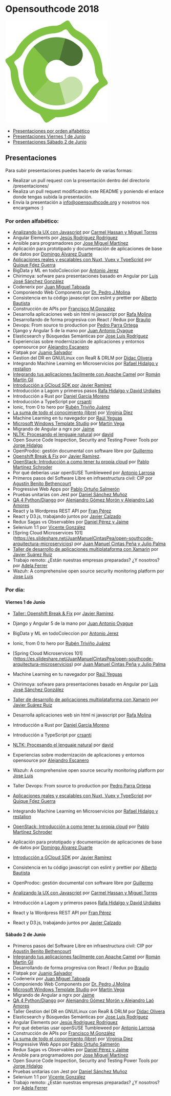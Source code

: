 # Opensouthcode 2018

[![Opensouthcode](/logos/solo_logo.png)](https://www.opensouthcode.org/conferences/opensouthcode2018)

 - [Presentaciones por orden alfabético](#por-orden-alfabético)
 - [Presentaciones Viernes 1 de Junio](#viernes-1-de-junio)
 - [Presentaciones Sábado 2 de Junio](#sábado-2-de-junio)

## Presentaciones

  Para subir presentaciones puedes hacerlo de varias formas:

  - Realizar un pull request con la presentación dentro del directorio /presentaciones/
  - Realiza un pull request modificando este README y poniendo el enlace donde tengas subida la presentación.
  - Envía la presentación a info@opensouthcode.org y nosotros nos encargamos :)


### Por orden alfabético:

 - [Analizando la UX con Javascript](https://github.com/opensouthcode/2018/raw/master/presentaciones/Analizando%20experiencias%20de%20usuario%20con%20Javascript.pdf) por [Carmel Hassan y Miguel Torres](https://www.opensouthcode.org/conferences/opensouthcode2018/program/proposals/105)
 - Angular Elements por [Jesús Rodríguez Rodríguez](https://www.opensouthcode.org/conferences/opensouthcode2018/program/proposals/135)
 - Ansible para programadores por [Jose Miguel Martínez](https://www.opensouthcode.org/conferences/opensouthcode2018/program/proposals/156)
 - Aplicación para prototipado y documentación de aplicaciones de base de datos por [Domingo Álvarez Duarte](https://www.opensouthcode.org/conferences/opensouthcode2018/program/proposals/166)
 - [Aplicaciones reales y escalables con Nuxt, Vuex y TypeScript](https://www.slideshare.net/CKGrafico/real-and-scalable-applications-with-nuxt-vuex-and-typescript) por [Quique Fdez Guerra](https://www.opensouthcode.org/conferences/opensouthcode2018/program/proposals/114)
 - BigData y ML en todoColeccion por [Antonio Jerez](https://www.opensouthcode.org/conferences/opensouthcode2018/program/proposals/139)
 - Chirimoya: sofware para presentaciones basado en Angular por [Luis José Sánchez González](https://www.opensouthcode.org/conferences/opensouthcode2018/program/proposals/111)
 - Codenerix por [Juan Miguel Taboada](https://www.opensouthcode.org/conferences/opensouthcode2018/program/proposals/112)
 - Componiendo Web Components por [Dr. Pedro J.Molina](https://www.opensouthcode.org/conferences/opensouthcode2018/program/proposals/130)
 - Consistencia en tu código javascript con eslint y prettier por [Alberto Bautista](https://www.opensouthcode.org/conferences/opensouthcode2018/program/proposals/151)
 - Construcción de APIs por [Francisco M.González](https://www.opensouthcode.org/conferences/opensouthcode2018/program/proposals/158)
 - Desarrolla aplicaciones web sin html ni javascript por [Rafa Molina](https://www.opensouthcode.org/conferences/opensouthcode2018/program/proposals/148)
 - Desarrollando de forma progresiva con React / Redux por  [Braulio](https://www.opensouthcode.org/conferences/opensouthcode2018/program/proposals/121)
 - Devops: From source to production por [Pedro Parra Ortega](https://www.opensouthcode.org/conferences/opensouthcode2018/program/proposals/145)
 - Django y Angular 5 de la mano por [Juan Antonio Oyague](https://www.opensouthcode.org/conferences/opensouthcode2018/program/proposals/107)
 - Elasticsearch y Búsquedas Semánticas por [Jose Luis Rodríguez](https://www.opensouthcode.org/conferences/opensouthcode2018/program/proposals/152)
 - Experiencias sobre modernización de aplicaciones y entornos opensource por [Alejandro Escanero](https://www.opensouthcode.org/conferences/opensouthcode2018/program/proposals/157)
 - Flatpak por [Juanjo Salvador](https://www.opensouthcode.org/conferences/opensouthcode2018/program/proposals/110)
 - Gestion del DR en GNU/Linux con ReaR & DRLM por [Didac Olivera](https://www.opensouthcode.org/conferences/opensouthcode2018/program/proposals/132)
 - Integrando Machine Learning en Microservicios por [Rafael Hidalgo y restalion](https://www.opensouthcode.org/conferences/opensouthcode2018/program/proposals/122)
 - [Integrando tus aplicaciones facilmente con Apache Camel](https://www.slideshare.net/jromanmartin/opensouthcode-2018-integrating-your-applications-easily-with-apache-camel) por [Román Martín Gil](https://www.opensouthcode.org/conferences/opensouthcode2018/program/proposals/153)
 - [Introducción a GCloud SDK por](https://github.com/javilinux/conferences/tree/master/2018/opensouthcode/gcloud-sdk) [Javier Ramírez](https://www.opensouthcode.org/conferences/opensouthcode2018/program/proposals/166)
 - Introducción a Lagom y primeros pasos [Rafa Hidalgo y David Urdiales](https://www.opensouthcode.org/conferences/opensouthcode2018/program/proposals/163)
 - Introducción a Rust por [Daniel García Moreno](https://www.opensouthcode.org/conferences/opensouthcode2018/program/proposals/117)
 - Introducción a TypeScript por [crsanti](https://www.opensouthcode.org/conferences/opensouthcode2018/program/proposals/129)
 - Ionic, from 0 to hero por [Rubén Triviño Juárez](https://www.opensouthcode.org/conferences/opensouthcode2018/program/proposals/140)
 - [La suma de todo el conocimiento (libre)](https://docs.google.com/presentation/d/1CXGgGrjif73U3sgw6RyG6o2Rx1bWOpaq7wEKdzLDWnE/edit) por [Virginia Díez](https://www.opensouthcode.org/conferences/opensouthcode2018/program/proposals/144)
 - Machine Learning en tu navegador por [Raúl Yeguas](https://www.opensouthcode.org/conferences/opensouthcode2018/program/proposals/138)
 - [Microsoft Windows Template Studio](https://es.slideshare.net/mvegaca/opensouthwts) por [Martín Vega](https://www.opensouthcode.org/conferences/opensouthcode2018/program/proposals/118)
 - Migrando de Angular a ngrx por [Jaime](https://www.opensouthcode.org/conferences/opensouthcode2018/program/proposals/123)
 - [NLTK: Procesando el lenguaje natural](https://github.com/opensouthcode/2018/raw/master/presentaciones/nltk.odp) por [david](https://www.opensouthcode.org/conferences/opensouthcode2018/program/proposals/168)
 - Open Source Code Inspection, Security and Testing Power Tools por [Jorge Hidalgo](https://www.opensouthcode.org/conferences/opensouthcode2018/program/proposals/126)
 - OpenProdoc: gestión documental con software libre por [Guillermo](https://www.opensouthcode.org/conferences/opensouthcode2018/program/proposals/143)
 - [Openshift Break & Fix](https://github.com/ruromero/break-fix) por [Javier Ramírez](https://www.opensouthcode.org/conferences/opensouthcode2018/program/proposals/113).
 - [OpenStack: Introducción a como tener tu propia cloud](https://t.co/cLLt6A1hiG) por [Pablo Martínez Schroder](https://www.opensouthcode.org/conferences/opensouthcode2018/program/proposals/166)
 - Por qué deberías usar openSUSE Tumbleweed por [Antonio Larrosa](https://www.opensouthcode.org/conferences/opensouthcode2018/program/proposals/131)
 - Primeros pasos del Software Libre en infraestructura civil: CIP por [Agustín Benito Bethencourt](https://www.opensouthcode.org/conferences/opensouthcode2018/program/proposals/119)
 - Progressive Web Apps por [Pablo Ortuño Salmerón](https://www.opensouthcode.org/conferences/opensouthcode2018/program/proposals/133)
 - Pruebas unitarias con Jest por [Daniel Sánchez Muñoz](https://www.opensouthcode.org/conferences/opensouthcode2018/program/proposals/124)
 - [QA 4 Python/Django](https://github.com/opensouthcode/2018/raw/master/presentaciones/QA4Python-Django.pdf) por [Alenjandro Gómez Morón y Alejandro Laó Amores](https://www.opensouthcode.org/conferences/opensouthcode2018/program/proposals/154)
 - React y la Wordpress REST API por [Fran Pérez](https://www.opensouthcode.org/conferences/opensouthcode2018/program/proposals/165)
 - React y D3.js, trabajando juntos por [Javier Calzado](https://www.opensouthcode.org/conferences/opensouthcode2018/program/proposals/125)
 - Redux Sagas vs Observables por [Daniel Pérez y Jaime](https://www.opensouthcode.org/conferences/opensouthcode2018/program/proposals/128)
 - Selenium 1:1 por [Vicente González](https://www.opensouthcode.org/conferences/opensouthcode2018/program/proposals/142)
 - [Spring Cloud Microservices 101] (https://es.slideshare.net/JuanManuelCintasPea/open-southcode-arquitectura-microservicios) por [Juan Manuel Cintas Peña y Julio Palma](https://www.opensouthcode.org/conferences/opensouthcode2018/program/proposals/146)
 - [Taller de desarrollo de aplicaciones multiplataforma con Xamarin](https://javiersuarezruiz.wordpress.com/2018/06/04/material-taller-xamarin-en-opensouthcode-2018/) por [Javier Suárez Ruiz](https://www.opensouthcode.org/conferences/opensouthcode2018/program/proposals/159)
 - Trabajo remoto: ¿Están nuestras empresas preparadas? ¿Y nosotros? por [Adela Ferrer](https://www.opensouthcode.org/conferences/opensouthcode2018/program/proposals/137)
 - Wazuh: A comprehensive open source security monitoring platform por [Jose Luis](https://www.opensouthcode.org/conferences/opensouthcode2018/program/proposals/170)




### Por día:

#### Viernes 1 de Junio
 - [Taller: Openshift Break & Fix](https://github.com/ruromero/break-fix) por [Javier Ramírez](https://www.opensouthcode.org/conferences/opensouthcode2018/program/proposals/113).
 - Django y Angular 5 de la mano por [Juan Antonio Oyague](https://www.opensouthcode.org/conferences/opensouthcode2018/program/proposals/107)
 - BigData y ML en todoColeccion por [Antonio Jerez](https://www.opensouthcode.org/conferences/opensouthcode2018/program/proposals/139)
 - Ionic, from 0 to hero por [Rubén Triviño Juárez](https://www.opensouthcode.org/conferences/opensouthcode2018/program/proposals/140)
 - [Spring Cloud Microservices 101] (https://es.slideshare.net/JuanManuelCintasPea/open-southcode-arquitectura-microservicios) por [Juan Manuel Cintas Peña y Julio Palma](https://www.opensouthcode.org/conferences/opensouthcode2018/program/proposals/146)
 - Machine Learning en tu navegador por [Raúl Yeguas](https://www.opensouthcode.org/conferences/opensouthcode2018/program/proposals/138)
 - Chirimoya: sofware para presentaciones basado en Angular por [Luis José Sánchez González](https://www.opensouthcode.org/conferences/opensouthcode2018/program/proposals/111)
 - [Taller de desarrollo de aplicaciones multiplataforma con Xamarin](https://javiersuarezruiz.wordpress.com/2018/06/04/material-taller-xamarin-en-opensouthcode-2018/) por [Javier Suárez Ruiz](https://www.opensouthcode.org/conferences/opensouthcode2018/program/proposals/159)

 - Desarrolla aplicaciones web sin html ni javascript por [Rafa Molina](https://www.opensouthcode.org/conferences/opensouthcode2018/program/proposals/148)
 - Introducción a Rust por [Daniel García Moreno](https://www.opensouthcode.org/conferences/opensouthcode2018/program/proposals/117)
 - Introducción a TypeScript por [crsanti](https://www.opensouthcode.org/conferences/opensouthcode2018/program/proposals/129)
 - [NLTK: Procesando el lenguaje natural](https://github.com/opensouthcode/2018/raw/master/presentaciones/nltk.odp) por [david](https://www.opensouthcode.org/conferences/opensouthcode2018/program/proposals/168)
 - Experiencias sobre modernización de aplicaciones y entornos opensource por [Alejandro Escanero](https://www.opensouthcode.org/conferences/opensouthcode2018/program/proposals/157)
 - Wazuh: A comprehensive open source security monitoring platform por [Jose Luis](https://www.opensouthcode.org/conferences/opensouthcode2018/program/proposals/170)
 - Taller Devops: From source to production por [Pedro Parra Ortega](https://www.opensouthcode.org/conferences/opensouthcode2018/program/proposals/145)
 - [Aplicaciones reales y escalables con Nuxt, Vuex y TypeScript](https://www.slideshare.net/CKGrafico/real-and-scalable-applications-with-nuxt-vuex-and-typescript) por [Quique Fdez Guerra](https://www.opensouthcode.org/conferences/opensouthcode2018/program/proposals/114)
 - Integrando Machine Learning en Microservicios por [Rafael Hidalgo y restalion](https://www.opensouthcode.org/conferences/opensouthcode2018/program/proposals/122)
 - [OpenStack: Introducción a como tener tu propia cloud](https://t.co/cLLt6A1hiG) por [Pablo Martínez Schroder](https://www.opensouthcode.org/conferences/opensouthcode2018/program/proposals/166)
 - Aplicación para prototipado y documentación de aplicaciones de base de datos por [Domingo Álvarez Duarte](https://www.opensouthcode.org/conferences/opensouthcode2018/program/proposals/166)
 - [Introducción a GCloud SDK](https://github.com/javilinux/conferences/tree/master/2018/opensouthcode/gcloud-sdk) por [Javier Ramírez](https://www.opensouthcode.org/conferences/opensouthcode2018/program/proposals/166)
 - Consistencia en tu código javascript con eslint y prettier por [Alberto Bautista](https://www.opensouthcode.org/conferences/opensouthcode2018/program/proposals/151)
 - OpenProdoc: gestión documental con software libre por [Guillermo](https://www.opensouthcode.org/conferences/opensouthcode2018/program/proposals/143)
 - [Analizando la UX con Javascript](https://github.com/opensouthcode/2018/raw/master/presentaciones/Analizando%20experiencias%20de%20usuario%20con%20Javascript.pdf) por [Carmel Hassan y Miguel Torres](https://www.opensouthcode.org/conferences/opensouthcode2018/program/proposals/105)
 - Introducción a Lagom y primeros pasos [Rafa Hidalgo y David Urdiales](https://www.opensouthcode.org/conferences/opensouthcode2018/program/proposals/163)
 - React y la Wordpress REST API por [Fran Pérez](https://www.opensouthcode.org/conferences/opensouthcode2018/program/proposals/165)
 - React y D3.js, trabajando juntos por [Javier Calzado](https://www.opensouthcode.org/conferences/opensouthcode2018/program/proposals/125)

#### Sábado 2 de Junio

 - Primeros pasos del Software Libre en infraestructura civil: CIP por [Agustín Benito Bethencourt](https://www.opensouthcode.org/conferences/opensouthcode2018/program/proposals/119)
 - [Integrando tus aplicaciones facilmente con Apache Camel](https://www.slideshare.net/jromanmartin/opensouthcode-2018-integrating-your-applications-easily-with-apache-camel) por [Román Martín Gil](https://www.opensouthcode.org/conferences/opensouthcode2018/program/proposals/153)
 - Desarrollando de forma progresiva con React / Redux po [Braulio](https://www.opensouthcode.org/conferences/opensouthcode2018/program/proposals/121)
 - Flatpak por [Juanjo Salvador](https://www.opensouthcode.org/conferences/opensouthcode2018/program/proposals/110)
 - Codenerix por [Juan Miguel Taboada](https://www.opensouthcode.org/conferences/opensouthcode2018/program/proposals/112)
 - Componiendo Web Components por [Dr. Pedro J.Molina](https://www.opensouthcode.org/conferences/opensouthcode2018/program/proposals/130)
 - [Microsoft Windows Template Studio](https://es.slideshare.net/mvegaca/opensouthwts) por [Martín Vega](https://www.opensouthcode.org/conferences/opensouthcode2018/program/proposals/118)
 - Migrando de Angular a ngrx por [Jaime](https://www.opensouthcode.org/conferences/opensouthcode2018/program/proposals/123)
 - [QA 4 Python/Django](https://github.com/opensouthcode/2018/raw/master/presentaciones/QA4Python-Django.pdf) por [Alenjandro Gómez Morón y Alejandro Laó Amores](https://www.opensouthcode.org/conferences/opensouthcode2018/program/proposals/154)
 - Taller Gestion del DR en GNU/Linux con ReaR & DRLM por [Didac Olivera](https://www.opensouthcode.org/conferences/opensouthcode2018/program/proposals/132)
 - Elasticsearch y Búsquedas Semánticas por [Jose Luis Rodríguez](https://www.opensouthcode.org/conferences/opensouthcode2018/program/proposals/152)
 - Angular Elements por [Jesús Rodríguez Rodríguez](https://www.opensouthcode.org/conferences/opensouthcode2018/program/proposals/135)
 - Por qué deberías usar openSUSE Tumbleweed por [Antonio Larrosa](https://www.opensouthcode.org/conferences/opensouthcode2018/program/proposals/131)
 - Construcción de APIs por [Francisco M.González](https://www.opensouthcode.org/conferences/opensouthcode2018/program/proposals/158)
 - [La suma de todo el conocimiento (libre)](https://docs.google.com/presentation/d/1CXGgGrjif73U3sgw6RyG6o2Rx1bWOpaq7wEKdzLDWnE/edit) por [Virginia Díez](https://www.opensouthcode.org/conferences/opensouthcode2018/program/proposals/144)
 - Progressive Web Apps por [Pablo Ortuño Salmerón](https://www.opensouthcode.org/conferences/opensouthcode2018/program/proposals/133)
 - Redux Sagas vs Observables por [Daniel Pérez y Jaime](https://www.opensouthcode.org/conferences/opensouthcode2018/program/proposals/128)
 - Ansible para programadores por [Jose Miguel Martínez](https://www.opensouthcode.org/conferences/opensouthcode2018/program/proposals/156)
 - Open Source Code Inspection, Security and Testing Power Tools por [Jorge Hidalgo](https://www.opensouthcode.org/conferences/opensouthcode2018/program/proposals/126)
 - Pruebas unitarias con Jest por [Daniel Sánchez Muñoz](https://www.opensouthcode.org/conferences/opensouthcode2018/program/proposals/124)
 - Selenium 1:1 por [Vicente González](https://www.opensouthcode.org/conferences/opensouthcode2018/program/proposals/142)
 - Trabajo remoto: ¿Están nuestras empresas preparadas? ¿Y nosotros? por [Adela Ferrer](https://www.opensouthcode.org/conferences/opensouthcode2018/program/proposals/137)
